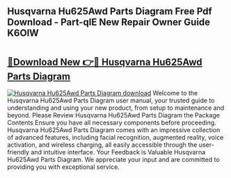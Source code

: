 ## Husqvarna Hu625Awd Parts Diagram Free Pdf Download - Part-qlE New Repair Owner Guide K6OlW

# <h2><a href="http://dfi9q87.blite.top/?on=Husqvarna+Hu625Awd+Parts+Diagram">🔗Download New 👉🔴 Husqvarna Hu625Awd Parts Diagram</a></h2>

[![Husqvarna Hu625Awd Parts Diagram download](https://i.imgur.com/lujVjoI.png)](http://dfi9q87.blite.top/?on=Husqvarna+Hu625Awd+Parts+Diagram)
Welcome to the Husqvarna Hu625Awd Parts Diagram user manual, your trusted guide to understanding and using your new product, from setup to maintenance and beyond. Please Review Husqvarna Hu625Awd Parts Diagram the Package Contents Ensure you have all necessary components before proceeding. Husqvarna Hu625Awd Parts Diagram comes with an impressive collection of advanced features, including facial recognition, augmented reality, voice activation, and wireless charging, all easily accessible through the user-friendly and intuitive interface. Your Feedback is Valuable Husqvarna Hu625Awd Parts Diagram. We appreciate your input and are committed to providing you with exceptional service.
